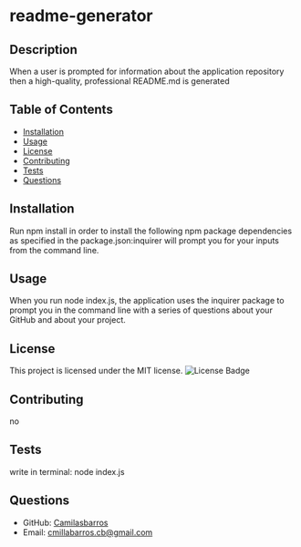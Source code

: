 
# readme-generator

## Description
When a user is prompted for information about the application repository then a high-quality, professional README.md is generated

## Table of Contents
- [Installation](#installation)
- [Usage](#usage)
- [License](#license)
- [Contributing](#contributing)
- [Tests](#tests)
- [Questions](#questions)

## Installation
Run npm install in order to install the following npm package dependencies as specified in the package.json:inquirer will prompt you for your inputs from the command line.

## Usage
When you run node index.js, the application uses the inquirer package to prompt you in the command line with a series of questions about your GitHub and about your project.

## License
This project is licensed under the MIT license. ![License Badge](https://img.shields.io/badge/License-MIT-brightgreen)

## Contributing
no

## Tests
write in terminal: node index.js

## Questions
- GitHub: [Camilasbarros](https://github.com/Camilasbarros)
- Email: cmillabarros.cb@gmail.com
